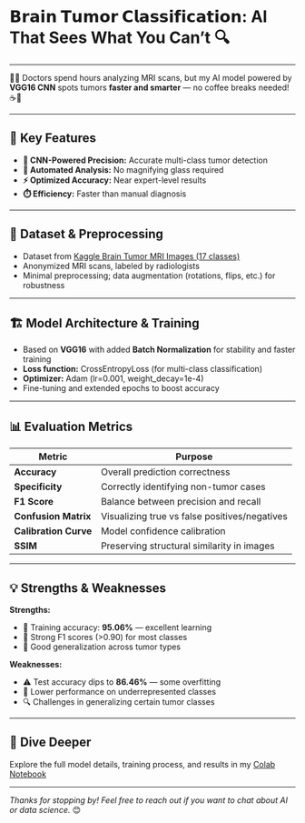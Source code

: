 # 𝗕𝗿𝗮𝗶𝗻 𝗧𝘂𝗺𝗼𝗿 𝗖𝗹𝗮𝘀𝘀𝗶𝗳𝗶𝗰𝗮𝘁𝗶𝗼𝗻: AI That Sees What You Can’t 🔍

---

👩‍⚕️ Doctors spend hours analyzing MRI scans, but my AI model powered by **VGG16 CNN** spots tumors **faster and smarter** — no coffee breaks needed! ☕🚫

---

## 🔎 Key Features

- **🎯 CNN-Powered Precision:** Accurate multi-class tumor detection  
- **🤖 Automated Analysis:** No magnifying glass required  
- **⚡ Optimized Accuracy:** Near expert-level results  
- **⏱️ Efficiency:** Faster than manual diagnosis  

---

## 📂 Dataset & Preprocessing

- Dataset from [Kaggle Brain Tumor MRI Images (17 classes)](https://www.kaggle.com/datasets/fernando2rad/brain-tumor-mri-images-17-classes)  
- Anonymized MRI scans, labeled by radiologists  
- Minimal preprocessing; data augmentation (rotations, flips, etc.) for robustness  

---

## 🏗️ Model Architecture & Training

- Based on **VGG16** with added **Batch Normalization** for stability and faster training  
- **Loss function:** CrossEntropyLoss (for multi-class classification)  
- **Optimizer:** Adam (lr=0.001, weight_decay=1e-4)  
- Fine-tuning and extended epochs to boost accuracy  

---

## 📊 Evaluation Metrics

| Metric             | Purpose                                        |
|--------------------|------------------------------------------------|
| **Accuracy**       | Overall prediction correctness                 |
| **Specificity**    | Correctly identifying non-tumor cases          |
| **F1 Score**       | Balance between precision and recall            |
| **Confusion Matrix**| Visualizing true vs false positives/negatives |
| **Calibration Curve**| Model confidence calibration                   |
| **SSIM**           | Preserving structural similarity in images     |

---

## 💡 Strengths & Weaknesses

**Strengths:**  
- 🎯 Training accuracy: **95.06%** — excellent learning  
- 💪 Strong F1 scores (>0.90) for most classes  
- 🌟 Good generalization across tumor types  

**Weaknesses:**  
- ⚠️ Test accuracy dips to **86.46%** — some overfitting  
- 🚧 Lower performance on underrepresented classes  
- 🔍 Challenges in generalizing certain tumor classes  

---

## 🚀 Dive Deeper

Explore the full model details, training process, and results in my [Colab Notebook](https://colab.research.google.com/drive/1_RybqqdYU0vu34HJC6fGXTkbgAK9soUh?usp=sharing)  

---

*Thanks for stopping by! Feel free to reach out if you want to chat about AI or data science.* 😊
